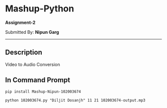 # Mashup-Python

**Assignment-2**


Submitted By: **Nipun Garg**

***

## Description
Video to Audio Conversion

## In Command Prompt
```
pip install Mashup-Nipun-102003674
```

```
python 102003674.py "Diljit Dosanjh" 11 21 102003674-output.mp3
```

